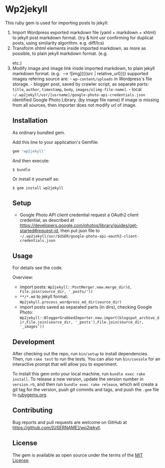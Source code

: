 # Wp2jekyll

This ruby gem is used for importing posts to jekyll:
1. Import Wordpress exported markdown file (yaml + markdown + xhtml) to jekyll post markdown format. (try & hint usr confirming for duplicat posts, using similarity algorithm. e.g. diff/lcs)
2. Transform xhtml elements inside imported markdown, as more as possible, to plain jekyll markdown format. (e.g. <a> <p> <table> etc.)
3. Modify image and image link insde imported markdown, to plain jekyll markdown format. (e.g. <img src> --> ![img]({{src | relative_url}}))
    supported images refering source are:
        - `wp-content/uploads` in Wordpress's file storage.
        - blogger post, saved by crawler script, as separate parts: `title`, `author`, `timestamp`, `body`, `images/o[img-file-name]`.
        - local `~/.wp2jekyll/usr/[usrname]/google-photo-api-credentials.json` identified Google Photo Library. (by image file name)
    if image is missing from all sources, then importer does not modify url of image.


## Installation

As ordinary bundled gem.

Add this line to your application's Gemfile:

```ruby
gem 'wp2jekyll'
```

And then execute:

    $ bundle

Or install it yourself as:

    $ gem install wp2jekyll

## Setup
- Google Photo API client credential
request a OAuth2 client credential, as described at https://developers.google.com/photos/library/guides/get-started#request-id, 
then put json file to 
`~/.wp2jekyll/usr/$USER/google-photo-api-oauth2-client-credentials.json`


## Usage

For details see the code.

Overview:

- import posts: `Wp2jekyll::PostMerger.new.merge_dir(d, File.join(source_dir, '_posts/'))`
- `**/*.md` to jekyll format: `Wp2jekyll.process_wordpress_md_dir(source_dir)`
- import posts saved as separated parts (in dirs), checking Google Photo: `Wp2jekyll::BloggerGrabbedImporter.new.import(blogspot_archive_dir,File.join(source_dir, '_posts'),File.join(source_dir, '_images'))`

## Development

After checking out the repo, run `bin/setup` to install dependencies. Then, run `rake test` to run the tests. You can also run `bin/console` for an interactive prompt that will allow you to experiment.

To install this gem onto your local machine, run `bundle exec rake install`. To release a new version, update the version number in `version.rb`, and then run `bundle exec rake release`, which will create a git tag for the version, push git commits and tags, and push the `.gem` file to [rubygems.org](https://rubygems.org).

## Contributing

Bug reports and pull requests are welcome on GitHub at https://github.com/[USERNAME]/wp2jekyll.

## License

The gem is available as open source under the terms of the [MIT License](https://opensource.org/licenses/MIT).
